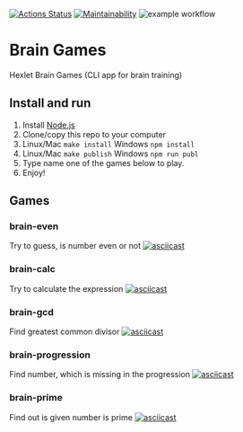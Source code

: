 [![Actions Status](https://github.com/EugeneLanets/frontend-project-lvl1/workflows/hexlet-check/badge.svg)](https://github.com/EugeneLanets/frontend-project-lvl1/actions)
[![Maintainability](https://api.codeclimate.com/v1/badges/a99a88d28ad37a79dbf6/maintainability)](https://codeclimate.com/github/codeclimate/codeclimate/maintainability)
![example workflow](https://github.com/EugeneLanets/frontend-project-lvl1/actions/workflows/lint-ci.yml/badge.svg)

# Brain Games
Hexlet Brain Games (CLI app for brain training)
## Install and run
1. Install [Node.js](https://nodejs.org/en/download/)
2. Clone/copy this repo to your computer
2. Linux/Mac  ```make install```
  Windows ```npm install```
3. Linux/Mac  ```make publish```
  Windows ```npm run publ```
4. Type name one of the games below to play.
5. Enjoy!

## Games

### brain-even
Try to guess, is number even or not
[![asciicast](https://asciinema.org/a/FJQ9j8SHGsHRhgwsSSYQDVYqe.svg)](https://asciinema.org/a/FJQ9j8SHGsHRhgwsSSYQDVYqe)

### brain-calc
Try to calculate the expression
[![asciicast](https://asciinema.org/a/F7rsZi926ZFN8WsRFeMzzHbRG.svg)](https://asciinema.org/a/F7rsZi926ZFN8WsRFeMzzHbRG)

### brain-gcd
Find greatest common divisor
[![asciicast](https://asciinema.org/a/uTqZ97qom8MWhhCNoz6DurpkZ.svg)](https://asciinema.org/a/uTqZ97qom8MWhhCNoz6DurpkZ)

### brain-progression
Find number, which is missing in the progression
[![asciicast](https://asciinema.org/a/R254PFRga9RMBVKS0BO4VdJfs.svg)](https://asciinema.org/a/R254PFRga9RMBVKS0BO4VdJfs)

### brain-prime
Find out is given number is prime
[![asciicast](https://asciinema.org/a/IPauBLdMoISt4NezDhtIsw0Au.svg)](https://asciinema.org/a/IPauBLdMoISt4NezDhtIsw0Au)
